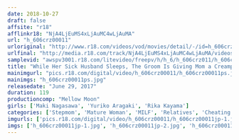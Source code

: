 ```yaml
---
date: 2018-10-27
draft: false
affsite: "r18"
afflinkr18: "NjA4LjEuMS4xLjAuMC4wLjAuMA"
url: "h_606crz00011"
urloriginal: "http://www.r18.com/videos/vod/movies/detail/-/id=h_606crz00011"
urlfinal: "http://media.r18.com/track/NjA4LjEuMS4xLjAuMC4wLjAuMA/videos/vod/movies/detail/-/id=h_606crz00011"
samplevid: "awspv3001.r18.com/litevideo/freepv/h/h_6/h_606crz011/h_606crz011_dmb_w.mp4"
title: "While Her Sick Husband Sleeps, The Groom Is Giving Mom a Creampie And She Sucks His Big Dick!"
mainimgurl: "pics.r18.com/digital/video/h_606crz00011/h_606crz00011ps.jpg"
mainimgs: "h_606crz00011ps.jpg"
releasedate: "June 29, 2017"
duration: 119
productioncomp: "Mellow Moon"
girls: ['Maki Nagasawa', 'Yuriko Aragaki', 'Rika Kayama']
categories: ['Stepmom', 'Mature Woman', 'MILF', 'Relatives', 'Cheating Wife', 'Creampie', 'Hi-Def']
imgurls: ['pics.r18.com/digital/video/h_606crz00011/h_606crz00011jp-1.jpg', 'pics.r18.com/digital/video/h_606crz00011/h_606crz00011jp-2.jpg', 'pics.r18.com/digital/video/h_606crz00011/h_606crz00011jp-3.jpg', 'pics.r18.com/digital/video/h_606crz00011/h_606crz00011jp-4.jpg', 'pics.r18.com/digital/video/h_606crz00011/h_606crz00011jp-5.jpg', 'pics.r18.com/digital/video/h_606crz00011/h_606crz00011jp-6.jpg', 'pics.r18.com/digital/video/h_606crz00011/h_606crz00011jp-7.jpg', 'pics.r18.com/digital/video/h_606crz00011/h_606crz00011jp-8.jpg', 'pics.r18.com/digital/video/h_606crz00011/h_606crz00011jp-9.jpg', 'pics.r18.com/digital/video/h_606crz00011/h_606crz00011jp-10.jpg', 'pics.r18.com/digital/video/h_606crz00011/h_606crz00011jp-11.jpg', 'pics.r18.com/digital/video/h_606crz00011/h_606crz00011jp-12.jpg', 'pics.r18.com/digital/video/h_606crz00011/h_606crz00011jp-13.jpg', 'pics.r18.com/digital/video/h_606crz00011/h_606crz00011jp-14.jpg', 'pics.r18.com/digital/video/h_606crz00011/h_606crz00011jp-15.jpg', 'pics.r18.com/digital/video/h_606crz00011/h_606crz00011jp-16.jpg', 'pics.r18.com/digital/video/h_606crz00011/h_606crz00011jp-17.jpg', 'pics.r18.com/digital/video/h_606crz00011/h_606crz00011jp-18.jpg', 'pics.r18.com/digital/video/h_606crz00011/h_606crz00011jp-19.jpg', 'pics.r18.com/digital/video/h_606crz00011/h_606crz00011jp-20.jpg']
imgs: ['h_606crz00011jp-1.jpg', 'h_606crz00011jp-2.jpg', 'h_606crz00011jp-3.jpg', 'h_606crz00011jp-4.jpg', 'h_606crz00011jp-5.jpg', 'h_606crz00011jp-6.jpg', 'h_606crz00011jp-7.jpg', 'h_606crz00011jp-8.jpg', 'h_606crz00011jp-9.jpg', 'h_606crz00011jp-10.jpg', 'h_606crz00011jp-11.jpg', 'h_606crz00011jp-12.jpg', 'h_606crz00011jp-13.jpg', 'h_606crz00011jp-14.jpg', 'h_606crz00011jp-15.jpg', 'h_606crz00011jp-16.jpg', 'h_606crz00011jp-17.jpg', 'h_606crz00011jp-18.jpg', 'h_606crz00011jp-19.jpg', 'h_606crz00011jp-20.jpg']
---
```

